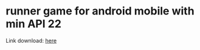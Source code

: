 # runner game for android mobile with min API 22
Link download: <a href="https://drive.google.com/open?id=1eGNl-UUSncZSiUbbefnY7Jz24LJ_5KoN"> here</a>
